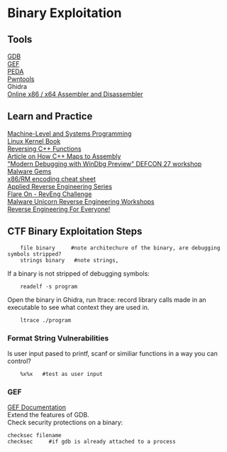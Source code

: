 # Binary Exploitation
## Tools   
[GDB](https://www.sourceware.org/gdb/)    
[GEF](https://github.com/hugsy/gef)   
[PEDA](https://github.com/longld/peda)    
[Pwntools](https://github.com/Gallopsled/pwntools)     
Ghidra    
[Online x86 / x64 Assembler and Disassembler](https://defuse.ca/online-x86-assembler.htm#disassembly2)    
## Learn and Practice   
[Machine-Level and Systems Programming](https://courses.ics.hawaii.edu/ReviewICS312/modules/)    
[Linux Kernel Book](https://0xax.gitbooks.io/linux-insides/content/)    
[Reversing C++ Functions](https://alschwalm.com/blog/static/2016/12/17/reversing-c-virtual-functions/)   
[Article on How C++ Maps to Assembly](https://slashbinbash.de/cppdev.html)     
["Modern Debugging with WinDbg Preview" DEFCON 27 workshop](https://github.com/hugsy/defcon_27_windbg_workshop/tree/main)   
[Malware Gems](https://github.com/0x4143/malware-gems)    
[x86/RM encoding cheat sheet](https://asmjit.com/asmgrid/)    
[Applied Reverse Engineering Series](https://revers.engineering/applied-reverse-engineering-series/)    
[Flare On - RevEng Challenge](https://flare-on.com/)    
[Malware Unicorn Reverse Engineering Workshops](https://malwareunicorn.org/#/workshops)    
[Reverse Engineering For Everyone!](https://0xinfection.github.io/reversing/)   

## CTF Binary Exploitation Steps    

        file binary     #note architechure of the binary, are debugging symbols stripped?     
        strings binary   #note strings, 
If a binary is not stripped of debugging symbols:    

        readelf -s program     
Open the binary in Ghidra, run 
ltrace: record library calls made in an executable to see what context they are used in.      

        ltrace ./program      

### Format String Vulnerabilities     
Is user input pased to printf, scanf or similiar functions in a way you can control?    

        %x%x   #test as user input   

        
### GEF    
[GEF Documentation](https://hugsy.github.io/gef/)    
Extend the features of GDB.    
Check security protections on a binary:     

    checksec filename  
    checksec     #if gdb is already attached to a process     


   

